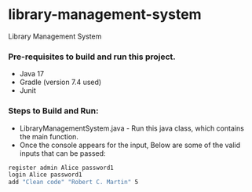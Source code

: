# library-management-system
Library Management System


### Pre-requisites to build and run this project.

- Java 17
- Gradle (version 7.4 used)
- Junit

### Steps to Build and Run:

- LibraryManagementSystem.java - Run this java class, which contains the main function.
- Once the console appears for the input, Below are some of the valid inputs that can be passed:
```cmd
register admin Alice password1
login Alice password1
add "Clean code" "Robert C. Martin" 5
 
```